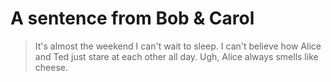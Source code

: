 # A sentence from Bob & Carol
> It's almost the weekend I can't wait to sleep. I can't believe how Alice and Ted just stare at each other all day. Ugh, Alice always smells like cheese.